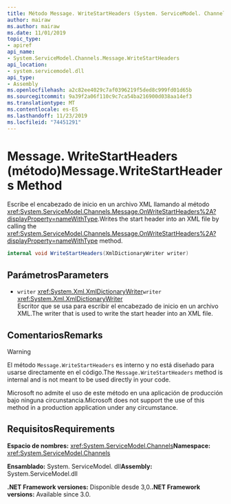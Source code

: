 ```yaml
---
title: Método Message. WriteStartHeaders (System. ServiceModel. Channels)
author: mairaw
ms.author: mairaw
ms.date: 11/01/2019
topic_type:
- apiref
api_name:
- System.ServiceModel.Channels.Message.WriteStartHeaders
api_location:
- system.servicemodel.dll
api_type:
- Assembly
ms.openlocfilehash: a2c82ee4029c7af0396219f5ded8c999fd01d65b
ms.sourcegitcommit: 9a39f2a06f110c9c7ca54ba216900d038aa14ef3
ms.translationtype: MT
ms.contentlocale: es-ES
ms.lasthandoff: 11/23/2019
ms.locfileid: "74451291"
---
```

# <a name="messagewritestartheaders-method"></a><span data-ttu-id="dbc85-102">Message. WriteStartHeaders (método)</span><span class="sxs-lookup"><span data-stu-id="dbc85-102">Message.WriteStartHeaders Method</span></span>

<span data-ttu-id="dbc85-103">Escribe el encabezado de inicio en un archivo XML llamando al método <xref:System.ServiceModel.Channels.Message.OnWriteStartHeaders%2A?displayProperty=nameWithType>.</span><span class="sxs-lookup"><span data-stu-id="dbc85-103">Writes the start header into an XML file by calling the <xref:System.ServiceModel.Channels.Message.OnWriteStartHeaders%2A?displayProperty=nameWithType> method.</span></span>

```csharp
internal void WriteStartHeaders(XmlDictionaryWriter writer)
```

## <a name="parameters"></a><span data-ttu-id="dbc85-104">Parámetros</span><span class="sxs-lookup"><span data-stu-id="dbc85-104">Parameters</span></span>

- <span data-ttu-id="dbc85-105">`writer` <xref:System.Xml.XmlDictionaryWriter></span><span class="sxs-lookup"><span data-stu-id="dbc85-105">`writer` <xref:System.Xml.XmlDictionaryWriter></span></span>\
  <span data-ttu-id="dbc85-106">Escritor que se usa para escribir el encabezado de inicio en un archivo XML.</span><span class="sxs-lookup"><span data-stu-id="dbc85-106">The writer that is used to write the start header into an XML file.</span></span>

## <a name="remarks"></a><span data-ttu-id="dbc85-107">Comentarios</span><span class="sxs-lookup"><span data-stu-id="dbc85-107">Remarks</span></span>

> [!WARNING]
> <span data-ttu-id="dbc85-108">El método `Message.WriteStartHeaders` es interno y no está diseñado para usarse directamente en el código.</span><span class="sxs-lookup"><span data-stu-id="dbc85-108">The `Message.WriteStartHeaders` method is internal and is not meant to be used directly in your code.</span></span>
>
> <span data-ttu-id="dbc85-109">Microsoft no admite el uso de este método en una aplicación de producción bajo ninguna circunstancia.</span><span class="sxs-lookup"><span data-stu-id="dbc85-109">Microsoft does not support the use of this method in a production application under any circumstance.</span></span>

## <a name="requirements"></a><span data-ttu-id="dbc85-110">Requisitos</span><span class="sxs-lookup"><span data-stu-id="dbc85-110">Requirements</span></span>

<span data-ttu-id="dbc85-111">**Espacio de nombres:** <xref:System.ServiceModel.Channels></span><span class="sxs-lookup"><span data-stu-id="dbc85-111">**Namespace:** <xref:System.ServiceModel.Channels></span></span>

<span data-ttu-id="dbc85-112">**Ensamblado:** System. ServiceModel. dll</span><span class="sxs-lookup"><span data-stu-id="dbc85-112">**Assembly:** System.ServiceModel.dll</span></span>

<span data-ttu-id="dbc85-113">**.NET Framework versiones:** Disponible desde 3,0.</span><span class="sxs-lookup"><span data-stu-id="dbc85-113">**.NET Framework versions:** Available since 3.0.</span></span>
